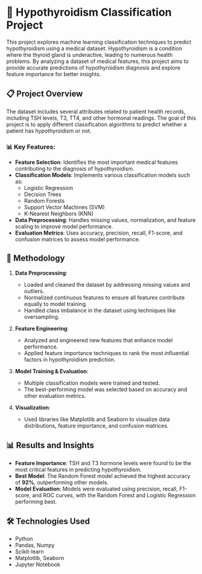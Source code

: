# 🧠 Hypothyroidism Classification Project

This project explores machine learning classification techniques to predict hypothyroidism using a medical dataset. Hypothyroidism is a condition where the thyroid gland is underactive, leading to numerous health problems. By analyzing a dataset of medical features, this project aims to provide accurate predictions of hypothyroidism diagnosis and explore feature importance for better insights.

## 📋 Project Overview

The dataset includes several attributes related to patient health records, including TSH levels, T3, TT4, and other hormonal readings. The goal of this project is to apply different classification algorithms to predict whether a patient has hypothyroidism or not.

### 📊 Key Features:
- **Feature Selection**: Identifies the most important medical features contributing to the diagnosis of hypothyroidism.
- **Classification Models**: Implements various classification models such as:
  - Logistic Regression
  - Decision Trees
  - Random Forests
  - Support Vector Machines (SVM)
  - K-Nearest Neighbors (KNN)
- **Data Preprocessing**: Handles missing values, normalization, and feature scaling to improve model performance.
- **Evaluation Metrics**: Uses accuracy, precision, recall, F1-score, and confusion matrices to assess model performance.

## 🧬 Methodology

1. **Data Preprocessing**: 
   - Loaded and cleaned the dataset by addressing missing values and outliers.
   - Normalized continuous features to ensure all features contribute equally to model training.
   - Handled class imbalance in the dataset using techniques like oversampling.

2. **Feature Engineering**:
   - Analyzed and engineered new features that enhance model performance.
   - Applied feature importance techniques to rank the most influential factors in hypothyroidism prediction.

3. **Model Training & Evaluation**:
   - Multiple classification models were trained and tested.
   - The best-performing model was selected based on accuracy and other evaluation metrics.

4. **Visualization**:
   - Used libraries like Matplotlib and Seaborn to visualize data distributions, feature importance, and confusion matrices.

## 📊 Results and Insights

- **Feature Importance**: TSH and T3 hormone levels were found to be the most critical features in predicting hypothyroidism.
- **Best Model**: The Random Forest model achieved the highest accuracy of **92%**, outperforming other models.
- **Model Evaluation**: Models were evaluated using precision, recall, F1-score, and ROC curves, with the Random Forest and Logistic Regression performing best.

## 🛠️ Technologies Used

- Python
- Pandas, Numpy
- Scikit-learn
- Matplotlib, Seaborn
- Jupyter Notebook
